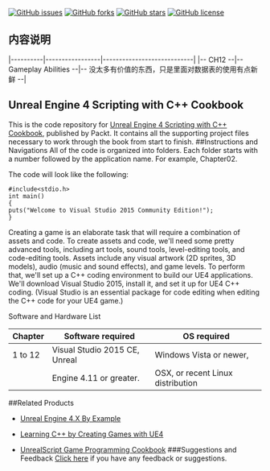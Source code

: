 [![GitHub issues](https://img.shields.io/github/issues/PacktPublishing/Unreal-Engine-4-Scripting-with-CPlusPlus-Cookbook.svg)](https://github.com/PacktPublishing/Unreal-Engine-4-Scripting-with-CPlusPlus-Cookbook/issues)   [![GitHub forks](https://img.shields.io/github/forks/PacktPublishing/Unreal-Engine-4-Scripting-with-CPlusPlus-Cookbook.svg)](https://github.com/PacktPublishing/Unreal-Engine-4-Scripting-with-CPlusPlus-Cookbook/network)   [![GitHub stars](https://img.shields.io/github/stars/PacktPublishing/Unreal-Engine-4-Scripting-with-CPlusPlus-Cookbook.svg)](https://github.com/PacktPublishing/Unreal-Engine-4-Scripting-with-CPlusPlus-Cookbook/stargazers)   [![GitHub license](https://img.shields.io/badge/license-MIT-blue.svg)](https://raw.githubusercontent.com/PacktPublishing/Unreal-Engine-4-Scripting-with-CPlusPlus-Cookbook/master/LICENSE)


内容说明
---------------------------------------------------------------------------------------
|----------|-----------------|----------------------------|
|-- CH12 --|-- Gameplay Abilities --|-- 没太多有价值的东西，只是里面对数据表的使用有点新鲜 --|



Unreal Engine 4 Scripting with C++ Cookbook
---------------------------------------------------------------------------------------
This is the code repository for [Unreal Engine 4 Scripting with C++ Cookbook](https://www.packtpub.com/game-development/unreal-engine-4-scripting-c-cookbook?utm_source=Github&utm_medium=Repository&utm_campaign=9781785885549), published by Packt. It contains all the supporting project files necessary to work through the book from start to finish.
##Instructions and Navigations
All of the code is organized into folders. Each folder starts with a number followed by the application name. For example, Chapter02.



The code will look like the following:
```
#include<stdio.h>
int main()
{
puts("Welcome to Visual Studio 2015 Community Edition!");
}
```

Creating a game is an elaborate task that will require a combination of assets and code. To
create assets and code, we'll need some pretty advanced tools, including art tools, sound
tools, level-editing tools, and code-editing tools. Assets include any visual artwork (2D sprites,
3D models), audio (music and sound effects), and game levels. To perform that, we'll set up
a C++ coding environment to build our UE4 applications. We'll download Visual Studio 2015,
install it, and set it up for UE4 C++ coding. (Visual Studio is an essential package for code
editing when editing the C++ code for your UE4 game.)

Software and Hardware List

| Chapter  | Software required             | OS required                       |
| -------- | ----------------------------- | ----------------------------------|
| 1 to 12  |Visual Studio 2015 CE, Unreal  | Windows Vista or newer,           |
|          |Engine 4.11 or greater.        | OSX, or recent Linux distribution |


##Related Products
* [Unreal Engine 4.X By Example](https://www.packtpub.com/game-development/unreal-engine-4x-example?utm_source=Github&utm_medium=Repository&utm_campaign=9781785885532)

* [Learning C++ by Creating Games with UE4](https://www.packtpub.com/game-development/learning-c-creating-games-ue4?utm_source=Github&utm_medium=Repository&utm_campaign=9781784396572)

* [UnrealScript Game Programming Cookbook](https://www.packtpub.com/game-development/unrealscript-game-programming-cookbook?utm_source=Github&utm_medium=Repository&utm_campaign=9781849695565)
###Suggestions and Feedback
[Click here](https://docs.google.com/forms/d/e/1FAIpQLSe5qwunkGf6PUvzPirPDtuy1Du5Rlzew23UBp2S-P3wB-GcwQ/viewform) if you have any feedback or suggestions.
